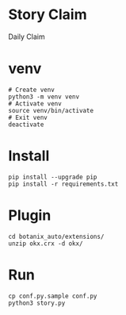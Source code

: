 # Story Claim
Daily Claim

# venv
```
# Create venv
python3 -m venv venv
# Activate venv
source venv/bin/activate
# Exit venv
deactivate
```

# Install
```
pip install --upgrade pip
pip install -r requirements.txt
```

# Plugin
```
cd botanix_auto/extensions/
unzip okx.crx -d okx/
```

# Run
```
cp conf.py.sample conf.py
python3 story.py
```
